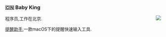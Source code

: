 <!--
**babyking/babyking** is a ✨ _special_ ✨ repository because its `README.md` (this file) appears on your GitHub profile.

Here are some ideas to get you started:

- 🔭 I’m currently working on ...
- 🌱 I’m currently learning ...
- 👯 I’m looking to collaborate on ...
- 🤔 I’m looking for help with ...
- 💬 Ask me about ...
- 📫 How to reach me: ...
- 😄 Pronouns: ...
- ⚡ Fun fact: ...
-->
### :cn: Baby King

<img align="right" src="https://github-readme-stats.vercel.app/api?username=babyking&show_icons=true&icon_color=0366d6&text_color=24292e&bg_color=ffffff&hide_title=true" />

程序员,工作在北京.





[提醒助手](https://babyking.github.io/rh/),一款macOS下的提醒快速输入工具.
